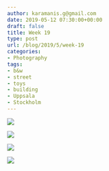 ```yaml
---
author: karamanis.g@gmail.com
date: 2019-05-12 07:30:00+00:00
draft: false
title: Week 19
type: post
url: /blog/2019/5/week-19
categories:
- Photography
tags:
- b&w
- street
- toys
- building
- Uppsala
- Stockholm
---
```




  
   ![](/images/2019-05-12-20195week-19/IMG_3027-2.jpeg)

  

  
   ![](/images/2019-05-12-20195week-19/IMG_3018-2.jpeg)

  

  
   ![](/images/2019-05-12-20195week-19/IMG_3013-2.jpeg)

  

  
   ![](/images/2019-05-12-20195week-19/IMG_3010-2.jpeg)

  



